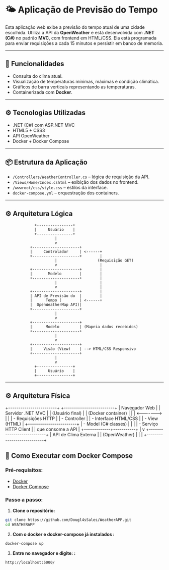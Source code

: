 # 🌤️ Aplicação de Previsão do Tempo

Esta aplicação web exibe a previsão do tempo atual de uma cidade escolhida. Utiliza a API da **OpenWeather** e está desenvolvida com **.NET (C#)** no padrão **MVC**, com frontend em HTML/CSS. Ela está programada para enviar requisições a cada 15 minutos e persistir em banco de memoria.

---

## 🧩 Funcionalidades

- Consulta do clima atual.
- Visualização de temperaturas mínimas, máximas e condição climática.
- Gráficos de barra verticais representando as temperaturas.
- Containerizada com **Docker**.

---

## ⚙️ Tecnologias Utilizadas

- .NET (C#) com ASP.NET MVC
- HTML5 + CSS3
- API OpenWeather
- Docker + Docker Compose

---

## 📦 Estrutura da Aplicação

- `/Controllers/WeatherController.cs` – lógica de requisição da API.
- `/Views/Home/Index.cshtml` – exibição dos dados no frontend.
- `/wwwroot/css/style.css` – estilos da interface.
- `docker-compose.yml` – orquestração dos containers.

---
## ⚙️ Arquitetura Lógica


                 +----------------+
                 |     Usuário    |
                 +----------------+
                          |
                          v
               +---------------------+
               |     Controlador     | <------+
               +---------------------+        |
                          |                  (Requisição GET)
                          v                   |
               +---------------------+        |
               |       Modelo        |        |
               +---------------------+        |
                          |                   |
                          v                   |
               +---------------------+        |
               | API de Previsão do  |        |
               |      Tempo (        | <------+
               |  OpenWeatherMap API)|
               +---------------------+
                          |
                          v
               +---------------------+
               |      Modelo         | (Mapeia dados recebidos)
               +---------------------+
                          |
                          v
               +---------------------+
               |     Visão (View)    | --> HTML/CSS Responsivo
               +---------------------+
                          |
                          v
                 +----------------+
                 |     Usuário    |
                 +----------------+

---
## ⚙️ Arquitetura Física

+------------------------+           +-------------------------+
|   Navegador Web        |           | Servidor .NET MVC       |
| (Usuário final)        |           | (Docker container)       |
|                        | <-------> |                         |
| - Requisições HTTP     |           | - Controller             |
| - Interface HTML/CSS   |           | - View (HTML)      |
+------------------------+           | - Model (C# classes)     |
                                     |                         |
                                     | - Serviço HTTP Client    |
                                     |   que consome a API      |
                                     +-------------+-----------+
                                                   |
                                                   v
                                     +---------------------------+
                                     | API de Clima Externa      |
                                     | (OpenWeather)    |
                                     |                           |
                                     +---------------------------+


## 🚀 Como Executar com Docker Compose

### Pré-requisitos:

- [Docker](https://www.docker.com/)
- [Docker Compose](https://docs.docker.com/compose/)

### Passo a passo:

1. **Clone o repositório:**

```bash
git clone https://github.com/Dougl4sSales/WeatherAPP.git
cd WEATHERAPP
```

2. **Com o docker e docker-compose já instalados :**
```bash
docker-compose up
```
3. **Entre no navegador e digite: :**
```bash
http://localhost:5000/
```






